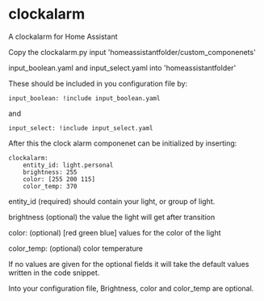# clockalarm

A clockalarm for Home Assistant

Copy the clockalarm.py input 'homeassistantfolder/custom_componenets'

input_boolean.yaml and input_select.yaml into 'homeassistantfolder'

These should be included in you configuration file by:
```
input_boolean: !include input_boolean.yaml
```
and
```
input_select: !include input_select.yaml
```


After this the clock alarm componenet can be initialized by inserting:

```
clockalarm:
	entity_id: light.personal
	brightness: 255 
	color: [255 200 115] 
	color_temp: 370 
```

entity_id (required) should contain your light, or group of light.

brightness (optional) the value the light will get after transition

color: (optional) [red green blue] values for the color of the light

color_temp: (optional) color temperature

If no values are given for the optional fields it will take the default values written in the code snippet.

Into your configuration file, Brightness, color and color_temp are optional.


